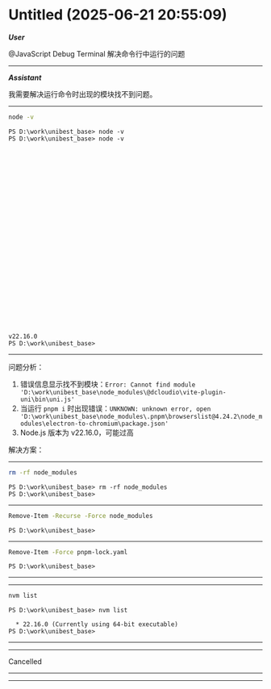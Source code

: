 <!-- Generated by SpecStory -->

# Untitled (2025-06-21 20:55:09)

_**User**_

@JavaScript Debug Terminal 解决命令行中运行的问题

---

_**Assistant**_

我需要解决运行命令时出现的模块找不到问题。

---

```bash
node -v
```

```
PS D:\work\unibest_base> node -v
PS D:\work\unibest_base> node -v



























v22.16.0
PS D:\work\unibest_base>
```

---

问题分析：

1. 错误信息显示找不到模块：`Error: Cannot find module 'D:\work\unibest_base\node_modules\@dcloudio\vite-plugin-uni\bin\uni.js'`
2. 当运行 `pnpm i` 时出现错误：`UNKNOWN: unknown error, open 'D:\work\unibest_base\node_modules\.pnpm\browserslist@4.24.2\node_modules\electron-to-chromium\package.json'`
3. Node.js 版本为 v22.16.0，可能过高

解决方案：

---

```bash
rm -rf node_modules
```

```
PS D:\work\unibest_base> rm -rf node_modules
PS D:\work\unibest_base>

```

---

```bash
Remove-Item -Recurse -Force node_modules
```

```
PS D:\work\unibest_base> 

```

---

```bash
Remove-Item -Force pnpm-lock.yaml
```

```
PS D:\work\unibest_base>

```

---

<no message>

---

```bash
nvm list
```

```
PS D:\work\unibest_base> nvm list

  * 22.16.0 (Currently using 64-bit executable)
PS D:\work\unibest_base>
```

---

<no message>

---

Cancelled

---



---

